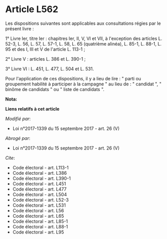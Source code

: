 # Article L562

Les dispositions suivantes sont applicables aux consultations régies par le présent livre :

1° Livre Ier, titre Ier : chapitres Ier, II, V, VI et VII, à l'exception des articles L. 52-3, L. 56, L. 57, L. 57-1, L. 58,
L. 65 (quatrième alinéa), L. 85-1, L. 88-1, L. 95  et des I, III et V de l'article L. 113-1 ;

2° Livre V : articles L. 386 et L. 390-1 ;

3° Livre VI : L. 451, L. 477, L. 504 et L. 531.

Pour l'application de ces dispositions, il y a lieu de lire : " parti ou groupement habilité à participer à la campagne " au
lieu de : " candidat ", " binôme de candidats " ou " liste de candidats ".

**Nota:**



**Liens relatifs à cet article**

_Modifié par_:

  - Loi n°2017-1339 du 15 septembre 2017 - art. 26 (V)

_Abrogé par_:

  - Loi n°2017-1339 du 15 septembre 2017 - art. 26 (V)

_Cite_:

  - Code électoral - art. L113-1
  - Code électoral - art. L386
  - Code électoral - art. L390-1
  - Code électoral - art. L451
  - Code électoral - art. L477
  - Code électoral - art. L504
  - Code électoral - art. L52-3
  - Code électoral - art. L531
  - Code électoral - art. L56
  - Code électoral - art. L65
  - Code électoral - art. L85-1
  - Code électoral - art. L88-1
  - Code électoral - art. L95
